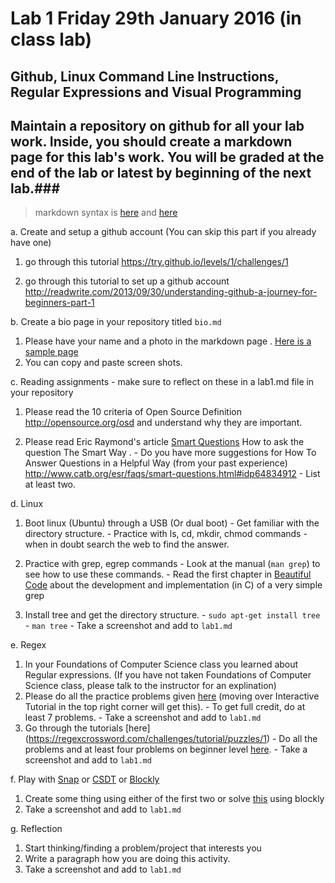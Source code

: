 # Lab 1  Friday 29th January 2016 (in class lab)

## Github, Linux Command Line Instructions, Regular Expressions and Visual Programming

## Maintain a repository on github for all your lab work. Inside, you should create a markdown page for this lab's work. You will be graded at the end of the lab or latest by beginning of the next lab.###
> markdown syntax is [here](https://help.github.com/articles/basic-writing-and-formatting-syntax/) and [here](https://guides.github.com/features/mastering-markdown/) 

a. Create and setup a github account (You can skip this part if you already have one)
  1. go through this tutorial https://try.github.io/levels/1/challenges/1

  2. go through this tutorial to set up a github account http://readwrite.com/2013/09/30/understanding-github-a-journey-for-beginners-part-1

b. Create a bio page in your repository titled `bio.md`
  1. Please have your name and a photo in the markdown page . [Here is a sample page](https://github.com/mskmoorthy/Doc-ex1/blob/master/lab-1-sample.Md) 
  2. You can copy and paste screen shots. 

c. Reading assignments - make sure to reflect on these in a lab1.md file in your repository 
  1. Please read the 10 criteria of Open Source Definition http://opensource.org/osd and understand why they are important.

  2. Please read Eric Raymond's article [Smart Questions](http://www.catb.org/esr/faqs/smart-questions.html) How to ask the question The Smart Way . 
    - Do you have more suggestions for How To Answer Questions in a Helpful Way (from your past experience) http://www.catb.org/esr/faqs/smart-questions.html#idp64834912 
    - List at least two.

d. Linux 
  1. Boot linux (Ubuntu) through a USB (Or dual boot)
    - Get familiar with the directory structure.
    - Practice with ls, cd, mkdir, chmod commands - when in doubt search the web to find the answer.

  2. Practice with grep, egrep commands
    - Look at the manual (`man grep`) to see how to use these commands. 
    - Read the first chapter in [Beautiful Code](https://github.com/onestraw/ebook/blob/master/09_other/%E4%BB%A3%E7%A0%81%E4%B9%8B%E7%BE%8EBeautiful%20Code.pdf) about the development and implementation (in C) of a very simple grep  

  3. Install tree and get the directory structure. 
    - `sudo apt-get install tree`
    - `man tree`
    - Take a screenshot and add to `lab1.md`

e. Regex
  1. In your Foundations of Computer Science class you learned about Regular expressions. (If you have not taken Foundations of Computer Science class, please talk to the instructor for an explination)  
  2. Please do all the practice problems given [here](http://regexone.com/) (moving over Interactive Tutorial in the top right corner will get this). 
    - To get full credit, do at least 7 problems.
    - Take a screenshot and add to `lab1.md`
  3. Go through the tutorials [here] (https://regexcrossword.com/challenges/tutorial/puzzles/1) 
    - Do all the problems and at least four problems on beginner level [here](https://regexcrossword.com/challenges/beginner/puzzles/1 ).
    - Take a screenshot and add to `lab1.md`


f. Play with [Snap](http://snap.berkeley.edu/) or [CSDT](https://community.csdt.rpi.edu/) or
[Blockly](https://blockly-games.appspot.com/) 
  1. Create some thing using either of the first two or solve [this](https://blockly-games.appspot.com/maze?lang=en&level=10&skin=0) using blockly
  2. Take a screenshot and add to `lab1.md`


g. Reflection
 1. Start thinking/finding a problem/project that interests you 
 2. Write a paragraph how you are doing this activity.
 3. Take a screenshot and add to `lab1.md`
